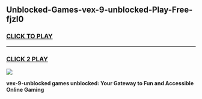 
## Unblocked-Games-vex-9-unblocked-Play-Free-fjzl0
<h3>
<a href="https://premium76.site?title=vex-9-unblocked&ref=18A1">CLICK TO PLAY</a></h3>
<hr>

<h3>
<a href="https://premium76.site?title=vex-9-unblocked&ref=18A1">CLICK 2 PLAY</a>
  
</h3>

<a href="https://premium76.site?title=vex-9-unblocked&ref=18A1"><img src="https://clearcache.store/games.png"></a>


**vex-9-unblocked games unblocked: Your Gateway to Fun and Accessible Online Gaming**
